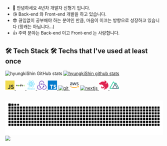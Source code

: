 - 👋 안녕하세요 4년차 개발자 신형기 입니다.
- 😘 Back-end 와 Front-end 개발을 하고 있습니다.
- 😎 끊임없이 공부해야 하는 분야인 만큼, 마음이 이끄는 방향으로 성장하고 있습니다 (망캐는 아닙니다...)
- 👍 주력 분야는 Back-end 이고 Front-end 는 사랑합니다.


🛠 Tech Stack 🛠
Techs that I've used at least once </br>
---
![hyungkiShin GitHub stats](https://github-readme-stats.vercel.app/api?username=hyungkiSHin&theme=shades-of-purple&show_icons=true)
[![hyungkiShin github stats](https://github-readme-stats.vercel.app/api?username=hyungkiSHin&show_icons=true)](https://github.com/hyungkiShin)
<p align="left">  
  <a href="https://developer.mozilla.org/en-US/docs/Web/JavaScript" target="_blank"> 
    <img src="https://raw.githubusercontent.com/devicons/devicon/master/icons/javascript/javascript-original.svg" alt="javascript" width="30" height="30"/> 
  </a> 
  <a href="https://nodejs.org" target="_blank"> 
    <img src="https://raw.githubusercontent.com/devicons/devicon/master/icons/nodejs/nodejs-original-wordmark.svg" alt="nodejs" width="30" height="30"/>
  </a>
  <a href="https://reactjs.org/" target="_blank"> 
    <img src="https://raw.githubusercontent.com/devicons/devicon/master/icons/react/react-original-wordmark.svg" alt="react" width="30" height="30"/>
  </a>
  <a href="https://redux.js.org" target="_blank">
    <img src="https://raw.githubusercontent.com/devicons/devicon/master/icons/redux/redux-original.svg" alt="redux" width="30" height="30"/>
  </a> 
  <a href="https://www.typescriptlang.org/" target="_blank"> 
    <img src="https://raw.githubusercontent.com/devicons/devicon/master/icons/typescript/typescript-original.svg" alt="typescript" width="30" height="30"/>
  </a>
  <a href="https://git-scm.com/" target="_blank">
<img src="https://www.vectorlogo.zone/logos/git-scm/git-scm-icon.svg" alt="git" width="30" height="30"/>
</a> 
   <a href="https://aws.amazon.com" target="_blank"> 
    <img src="https://raw.githubusercontent.com/devicons/devicon/master/icons/amazonwebservices/amazonwebservices-original-wordmark.svg" alt="aws" width="30" height="30"/></a>
  <a href="https://nextjs.org/" target="_blank"> 
    <img src="https://cdn.worldvectorlogo.com/logos/nextjs-3.svg" alt="nextjs" width="30" height="30"/> 
  </a>
  <a href="https://docs.nestjs.kr/" target="_blank"> 
    <img src="https://github.com/devicons/devicon/blob/master/icons/nestjs/nestjs-plain.svg" alt="nextjs" width="30" height="30"/> 
  </a> 
  <a href="https://nuxtjs.org/" target="_blank"> 
    <img src="https://github.com/devicons/devicon/blob/master/icons/nuxtjs/nuxtjs-original.svg" alt="nextjs" width="30" height="30"/> 
  </a>
</p><br/>
<div>
  <img alt="Snake Gif" src="https://github.com/hyungkiShin/hyungkiShin/blob/main/Snake_Gif.svg" />
  <a href="#"><img src="https://capsule-render.vercel.app/api?type=waving&color=_hexcode&height=100&section=footer" /></a>
</div>
